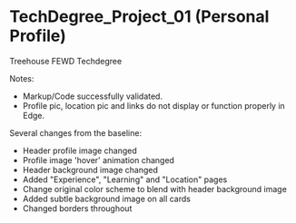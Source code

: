 # TechDegree_Project_01 (Personal Profile)
Treehouse FEWD Techdegree

Notes:
* Markup/Code successfully validated.
* Profile pic, location pic and links do not display or function properly in Edge. 

Several changes from the baseline:
* Header profile image changed
* Profile image 'hover' animation changed
* Header background image changed
* Added "Experience", "Learning" and "Location" pages
* Change original color scheme to blend with header background image
* Added subtle background image on all cards
* Changed borders throughout
